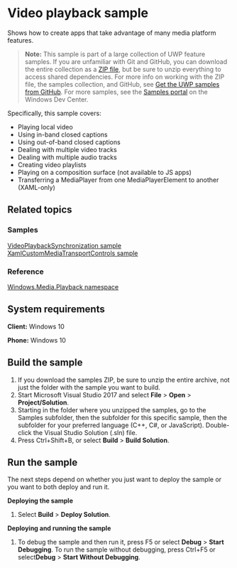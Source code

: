 <!---
  category: AudioVideoAndCamera
  samplefwlink: http://go.microsoft.com/fwlink/p/?LinkId=620020
--->

# Video playback sample

Shows how to create apps that take advantage of many media platform features.

> **Note:** This sample is part of a large collection of UWP feature samples. 
> If you are unfamiliar with Git and GitHub, you can download the entire collection as a 
> [ZIP file](https://github.com/Microsoft/Windows-universal-samples/archive/master.zip), but be 
> sure to unzip everything to access shared dependencies. For more info on working with the ZIP file, 
> the samples collection, and GitHub, see [Get the UWP samples from GitHub](https://aka.ms/ovu2uq). 
> For more samples, see the [Samples portal](https://aka.ms/winsamples) on the Windows Dev Center. 

Specifically, this sample covers:

- Playing local video
- Using in-band closed captions
- Using out-of-band closed captions
- Dealing with multiple video tracks
- Dealing with multiple audio tracks
- Creating video playlists
- Playing on a composition surface (not available to JS apps)
- Transferring a MediaPlayer from one MediaPlayerElement to another (XAML-only)

## Related topics

### Samples

[VideoPlaybackSynchronization sample](/Samples/VideoPlaybackSynchronization)  
[XamlCustomMediaTransportControls sample](/Samples/XamlCustomMediaTransportControls)  

### Reference

[Windows.Media.Playback namespace](https://msdn.microsoft.com/library/windows/apps/windows.media.playback.aspx)  

## System requirements

**Client:** Windows 10

**Phone:** Windows 10

Build the sample
----------------

1. If you download the samples ZIP, be sure to unzip the entire archive, not just the folder with the sample you want to build. 
2. Start Microsoft Visual Studio 2017 and select **File** \> **Open** \> **Project/Solution**.
3. Starting in the folder where you unzipped the samples, go to the Samples subfolder, then the subfolder for this specific sample, then the subfolder for your preferred language (C++, C#, or JavaScript). Double-click the Visual Studio Solution (.sln) file.
4. Press Ctrl+Shift+B, or select **Build** \> **Build Solution**.

Run the sample
--------------

The next steps depend on whether you just want to deploy the sample or you want to both deploy and run it.

**Deploying the sample**
1.  Select **Build** \> **Deploy Solution**.

**Deploying and running the sample**
1.  To debug the sample and then run it, press F5 or select **Debug** \> **Start Debugging**. To run the sample without debugging, press Ctrl+F5 or select**Debug** \> **Start Without Debugging**.

